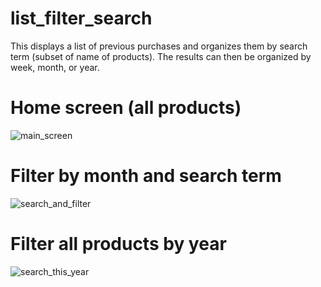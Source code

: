 # list_filter_search

This displays a list of previous purchases and organizes them by search term (subset of name of products). The results can then be organized by week, month, or year.







# Home screen (all products) 
![main_screen](https://user-images.githubusercontent.com/60022073/95367856-48436580-08a3-11eb-9322-36b81b44842d.png)


# Filter by month and search term
![search_and_filter](https://user-images.githubusercontent.com/60022073/95367859-48dbfc00-08a3-11eb-922e-f83488824051.png)


# Filter all products by year
![search_this_year](https://user-images.githubusercontent.com/60022073/95367860-48dbfc00-08a3-11eb-92f9-61c602ffb089.png)
